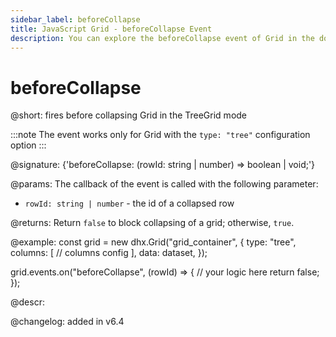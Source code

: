 ```yaml
---
sidebar_label: beforeCollapse
title: JavaScript Grid - beforeCollapse Event 
description: You can explore the beforeCollapse event of Grid in the documentation of the DHTMLX JavaScript UI library. Browse developer guides and API reference, try out code examples and live demos, and download a free 30-day evaluation version of DHTMLX Suite.
---
```


# beforeCollapse

@short: fires before collapsing Grid in the TreeGrid mode

:::note
The event works only for Grid with the `type: "tree"` configuration option
:::

@signature: {'beforeCollapse: (rowId: string | number) => boolean | void;'}

@params:
The callback of the event is called with the following parameter:
- `rowId: string | number` - the id of a collapsed row

@returns:
Return `false` to block collapsing of a grid; otherwise, `true`.

@example:
const grid = new dhx.Grid("grid_container", {
    type: "tree",
    columns: [
       // columns config
    ],
    data: dataset,
});

grid.events.on("beforeCollapse", (rowId) => {
    // your logic here
    return false;
});

@descr:

@changelog: added in v6.4
